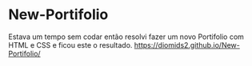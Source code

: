 # New-Portifolio
Estava um tempo sem codar então resolvi fazer um novo Portifolio com HTML e CSS
e ficou este o resultado.
https://diomids2.github.io/New-Portifolio/
